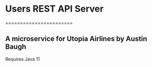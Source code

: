 # Users REST API Server
=======================

## A microservice for Utopia Airlines by Austin Baugh

Requires Java 11
